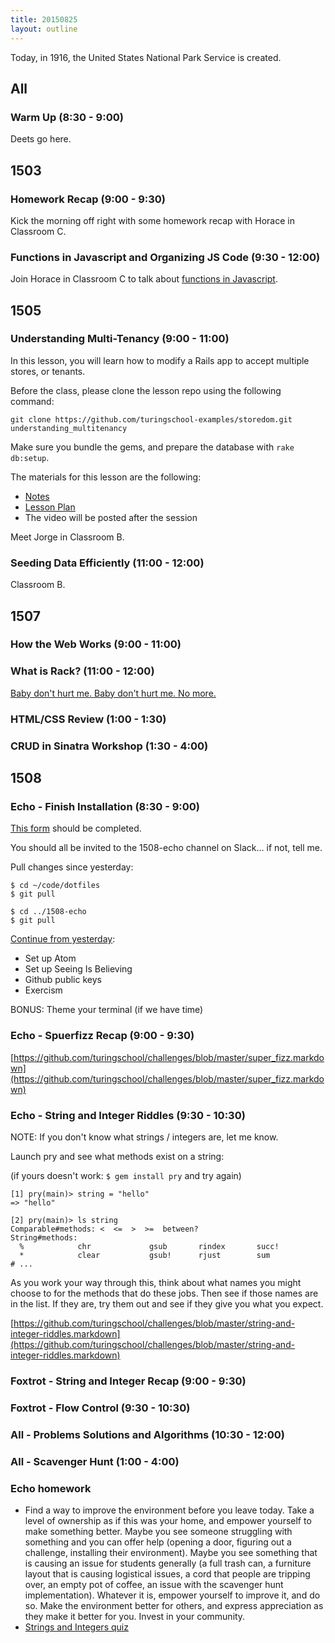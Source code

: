 ```yaml
---
title: 20150825
layout: outline
---
```


Today, in 1916, the United States National Park Service is created.

## All

### Warm Up (8:30 - 9:00)

Deets go here.

## 1503

### Homework Recap (9:00 - 9:30)

Kick the morning off right with some homework recap with Horace in Classroom C.

### Functions in Javascript and Organizing JS Code (9:30 - 12:00)

Join Horace in Classroom C to talk about [functions in Javascript](https://github.com/turingschool/lesson_plans/blob/master/ruby_04-apis_and_scalability/six_rules_for_js_functions.markdown).

## 1505

### Understanding Multi-Tenancy (9:00 - 11:00)

In this lesson, you will learn how to modify a Rails app to accept multiple stores, or tenants.

Before the class, please clone the lesson repo using the following command:

```
git clone https://github.com/turingschool-examples/storedom.git understanding_multitenancy
```

Make sure you bundle the gems, and prepare the database with `rake db:setup`.

The materials for this lesson are the following:

* [Notes](#)
* [Lesson Plan](#)
* The video will be posted after the session

Meet Jorge in Classroom B.

### Seeding Data Efficiently (11:00 - 12:00)

Classroom B.


## 1507

### How the Web Works (9:00 - 11:00)

### What is Rack? (11:00 - 12:00)

[Baby don't hurt me. Baby don't hurt me. No more.](https://www.youtube.com/watch?v=HEXWRTEbj1I)

### HTML/CSS Review (1:00 - 1:30)

### CRUD in Sinatra Workshop (1:30 - 4:00)


## 1508

### Echo - Finish Installation (8:30 - 9:00)

[This form](https://docs.google.com/forms/d/1KSt9ZFppCPeCfhaakI6nEkJ12lO6vknhnw2RWUJvwD8/viewform)
should be completed.

You should all be invited to the 1508-echo channel on Slack... if not, tell me.

Pull changes since yesterday:

```
$ cd ~/code/dotfiles
$ git pull

$ cd ../1508-echo
$ git pull
```

[Continue from yesterday](https://github.com/JoshCheek/1508/blob/ecb2775f16d239b4d43d7423161d8e7295751a59/initial-setup.md):

* Set up Atom
* Set up Seeing Is Believing
* Github public keys
* Exercism

BONUS: Theme your terminal (if we have time)


### Echo - Spuerfizz Recap (9:00 - 9:30)

[https://github.com/turingschool/challenges/blob/master/super_fizz.markdown](https://github.com/turingschool/challenges/blob/master/super_fizz.markdown)

### Echo - String and Integer Riddles (9:30 - 10:30)

NOTE: If you don't know what strings / integers are, let me know.

Launch pry and see what methods exist on a string:

(if yours doesn't work: `$ gem install pry` and try again)

    [1] pry(main)> string = "hello"
    => "hello"

    [2] pry(main)> ls string
    Comparable#methods: <  <=  >  >=  between?
    String#methods:
      %            chr             gsub       rindex       succ!
      *            clear           gsub!      rjust        sum
    # ...

As you work your way through this, think about what names you might choose
to for the methods that do these jobs. Then see if those names are in the list.
If they are, try them out and see if they give you what you expect.

[https://github.com/turingschool/challenges/blob/master/string-and-integer-riddles.markdown](https://github.com/turingschool/challenges/blob/master/string-and-integer-riddles.markdown)

### Foxtrot - String and Integer Recap (9:00 - 9:30)

### Foxtrot - Flow Control (9:30 - 10:30)

### All - Problems Solutions and Algorithms (10:30 - 12:00)

### All - Scavenger Hunt (1:00 - 4:00)

### Echo homework

* Find a way to improve the environment before you leave today.
  Take a level of ownership as if this was your home, and empower yourself to make something better.
  Maybe you see someone struggling with something and you can offer help (opening a door,
  figuring out a challenge, installing their environment).
  Maybe you see something that is causing an issue for students generally (a full trash can,
  a furniture layout that is causing logistical issues, a cord that people are tripping over,
  an empty pot of coffee, an issue with the scavenger hunt implementation).
  Whatever it is, empower yourself to improve it, and do so.
  Make the environment better for others, and express appreciation as they make it better for you.
  Invest in your community.
* [Strings and Integers quiz](https://github.com/turingschool/challenges/blob/master/strings_and_integers_quiz.markdown)
